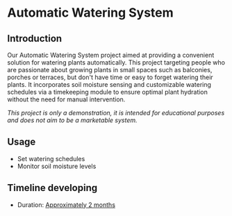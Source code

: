 # Automatic Watering System
## Introduction
Our Automatic Watering System project aimed at providing a convenient solution for watering plants automatically. This project targeting people who are passionate about growing plants in small spaces such as balconies, porches or terraces, but don't have time or easy to forget watering their plants. It incorporates soil moisture sensing and customizable watering schedules via a timekeeping module to ensure optimal plant hydration without the need for manual intervention.

*This project is only a demonstration, it is intended for educational purposes and does not aim to be a marketable system.*

## Usage
- Set watering schedules
- Monitor soil moisture levels

## Timeline developing
- Duration: [Approximately 2 months](https://husteduvn-my.sharepoint.com/:x:/g/personal/tung_pv224415_sis_hust_edu_vn/EeMW0cUet7lBkym4JAyq_9UBVmXbVkz9LTMi9RDD8DMYKQ)
